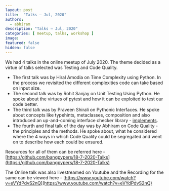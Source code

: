 ```yaml
---
layout: post
title:  "Talks – Jul, 2020"
authors: 
  - abhiram
description: "Talks – Jul, 2020"
categories: [ meetup, talks, workshop ]
image:
featured: false
hidden: false
---
```

We had 4 talks in the online meetup of July 2020. The theme decided as a virtue of talks selected was Testing and Code Quality.

- The first talk was by Hiral Amodia on Time Complexity using Python. In the process we revisited the different complexities code can take based on input size.
- The second talk was by Rohit Sanjay on Unit Testing Using Python. He spoke about the virtues of pytest and how it can be exploited to test our code better.
- The third talk was by Praveen Shirali on Pythonic Interfaces. He spoke about concepts like typehints, metaclasses, composition and also introduced an up-and-coming interface checker library - [implements](https://github.com/ksindi/implements).
- The fourth and final talk of the day was by Abhiram on Code Quality - the principles and the methods. He spoke about, what he considered where the 4 ways in which Code Quality could be segregated and went on to describe how each could be ensured.

Resources for all of them can be referred here - [https://github.com/bangpypers/18-7-2020-Talks](https://github.com/bangpypers/18-7-2020-Talks)

The Online talk was also livestreamed on Youtube and the Recording for the same can be viewed here - [https://www.youtube.com/watch?v=eVYdPdvS2nQ](https://www.youtube.com/watch?v=eVYdPdvS2nQ)
